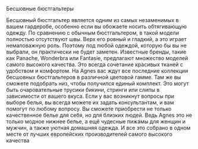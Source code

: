 Бесшовные бюстгальтеры

Бесшовный бюстгальтер является одним из самых незаменимых в вашем гардеробе, особенно если вы обожаете носить обтягивающую одежду. По сравнению с обычным бюстгальтером, в такой модели полностью отсутствуют швы. Верх его ровный и гладкий, а это играет немаловажную роль. Поэтому под любой одеждой, которую бы вы не выбрали, он практически не будет заметен. Известные бренды, такие как Panache, Wonderbra или Fantasie, предлагают множество моделей самого высокого качества. Это всегда сочетание красивых тканей с удобством и комфортом. На Agnes вас ждут все последние коллекции бесшовных бюстгальтеров в различной цветовой гамме. Там же вы сможете подобрать низ, чтобы получился единый комплект. Это могут быть очаровательные трусики бикини, стринги или слипы в зависимости от вашего вкуса. Если у вас возникнут вопросы при выборе белья, вы всегда можете их задать консультантам, и вам помогут по любому вопросу. Вы сможете приобрести не только качественное белье для себя, но для близких людей. Ведь Agnes это не только модное нижнее белье, а ещё чудесные пижамы для женщин и мужчин, а также уютная домашняя одежда. И все это собрано в одном месте от лучших европейских производителей самого высокого качества
